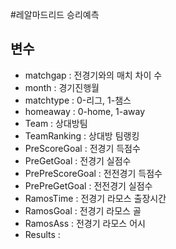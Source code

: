#레알마드리드 승리예측

## 변수
- matchgap : 전경기와의 매치 차이 수
- month : 경기진행월
- matchtype : 0-리그, 1-챔스
- homeaway : 0-home, 1-away
- Team : 상대방팀
- TeamRanking : 상대방 팀랭킹
- PreScoreGoal : 전경기 득점수
- PreGetGoal : 전경기 실점수
- PrePreScoreGoal : 전전경기 득점수
- PrePreGetGoal : 전전경기 실점수
- RamosTime : 전경기 라모스 출장시간
- RamosGoal : 전경기 라모스 골
- RamosAss : 전경기 라모스 어시
- Results :
